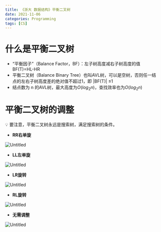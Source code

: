 ```yaml
---
title: 《浙大 数据结构》平衡二叉树
date: 2021-11-06
categories: Programming
tags: [CS]
---
```


# 什么是平衡二叉树

- “平衡因子”（Balance Factor，BF）：左子树高度减右子树高度的值BF(T)=HL-HR
- 平衡二叉树（Balance Binary Tree）也叫AVL树，可以是空树，否则任一结点的左右子树高度差的绝对值不超过1，即 |BF(T)| ≤1
- 结点数为 n 的AVL树，最大高度为$O(log_2n)$，查找效率也为$O(log_2n)$

# 平衡二叉树的调整

<aside>
💡 要注意，平衡二叉树永远是搜索树，满足搜索树的条件。

</aside>

- **RR右单旋**

![Untitled](https://p.ipic.vip/1i6yxr.jpg)

- **LL左单旋**

![Untitled](https://p.ipic.vip/3c2er7.jpg)

- **LR旋转**

![Untitled](https://p.ipic.vip/yusgwq.jpg)

- **RL旋转**

![Untitled](https://p.ipic.vip/8m0ii9.jpg)

- **无需调整**

![Untitled](https://p.ipic.vip/wkmvej.jpg)